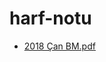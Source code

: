 # harf-notu

<!--YPackage.YGitbookIntegration-tarafından-otomatik-oluşturulmuştur-->

- [2018 Çan BM.pdf](2018%20%C3%87an%20BM.pdf)

<!--YPackage.YGitbookIntegration-tarafından-otomatik-oluşturulmuştur-->
